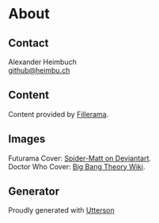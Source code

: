 About
=====

## Contact

Alexander Heimbuch  
github@heimbu.ch

## Content

Content provided by [Fillerama](http://fillerama.io/).

## Images

Futurama Cover: [Spider-Matt on Deviantart](http://unrellius.deviantart.com/art/Futurama-Planet-Express-Employee-Photo-1-350553965).  
Doctor Who Cover: [Big Bang Theory Wiki](http://vignette3.wikia.nocookie.net/bigbangtheory/images/2/20/All_.png/revision/latest?cb=20150703233059).

## Generator

Proudly generated with [Utterson](https://github.com/alexander-heimbuch/utterson)
